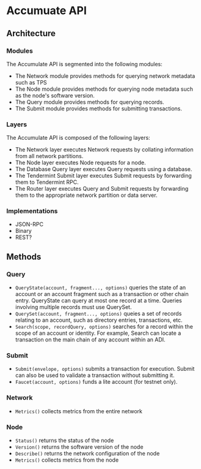 # Accumuate API

## Architecture

### Modules

The Accumulate API is segmented into the following modules:

* The Network module provides methods for querying network metadata such as TPS
* The Node module provides methods for querying node metadata such as the node's
  software version.
* The Query module provides methods for querying records.
* The Submit module provides methods for submitting transactions.

### Layers

The Accumulate API is composed of the following layers:

* The Network layer executes Network requests by collating information from all
  network partitions.
* The Node layer executes Node requests for a node.
* The Database Query layer executes Query requests using a database.
* The Tendermint Submit layer executes Submit requests by forwarding them to
  Tendermint RPC.
* The Router layer executes Query and Submit requests by forwarding them to the
  appropriate network partition or data server.

### Implementations

* JSON-RPC
* Binary
* REST?

## Methods

### Query

* `QueryState(account, fragment..., options)` queries the state of an account or
  an account fragment such as a transaction or other chain entry. QueryState can
  query at most one record at a time. Queries involving multiple records must
  use QuerySet.
* `QuerySet(account, fragment..., options)` queies a set of records relating to
  an account, such as directory entries, transactions, etc.
* `Search(scope, recordQuery, options)` searches for a record within the scope
  of an account or identity. For example, Search can locate a transaction on the
  main chain of any account within an ADI.

### Submit

* `Submit(envelope, options)` submits a transaction for execution. Submit can
  also be used to validate a transaction without submitting it.
* `Faucet(account, options)` funds a lite account (for testnet only).

### Network

* `Metrics()` collects metrics from the entire network

### Node

* `Status()` returns the status of the node
* `Version()` returns the software version of the node
* `Describe()` returns the network configuration of the node
* `Metrics()` collects metrics from the node